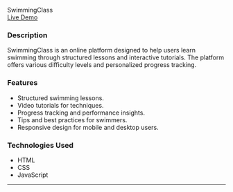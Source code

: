 SwimmingClass  
[Live Demo](https://17hrishi.github.io/SwimmingClass/)  

### Description  
SwimmingClass is an online platform designed to help users learn swimming through structured lessons and interactive tutorials. The platform offers various difficulty levels and personalized progress tracking.  

### Features  
- Structured swimming lessons.  
- Video tutorials for techniques.  
- Progress tracking and performance insights.  
- Tips and best practices for swimmers.  
- Responsive design for mobile and desktop users.  

### Technologies Used  
- HTML  
- CSS  
- JavaScript  

---
